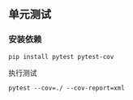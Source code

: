 单元测试
--------------

### 安装依赖
```
pip install pytest pytest-cov   
```

执行测试

```
pytest --cov=./ --cov-report=xml  
```